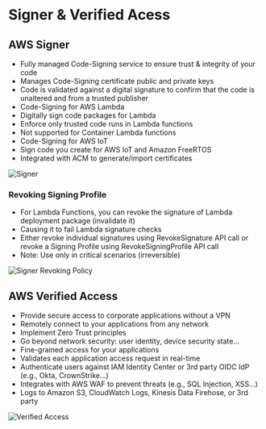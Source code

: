 # Signer & Verified Acess

## AWS Signer

- Fully managed Code-Signing service to ensure trust & integrity of your code
- Manages Code-Signing certificate public and private keys
- Code is validated against a digital signature to confirm that the code is unaltered and from a trusted publisher
- Code-Signing for AWS Lambda
- Digitally sign code packages for Lambda
- Enforce only trusted code runs in Lambda functions
- Not supported for Container Lambda functions
- Code-Signing for AWS IoT
- Sign code you create for AWS IoT and Amazon FreeRTOS
- Integrated with ACM to generate/import certificates

![Signer](./signer.png)

### Revoking Signing Profile

- For Lambda Functions, you can revoke the signature of Lambda deployment package (invalidate it)
- Causing it to fail Lambda signature checks
- Either revoke individual signatures using RevokeSignature API call or revoke a Signing Profile using RevokeSigningProfile API call
- Note: Use only in critical scenarios (irreversible)

![Signer Revoking Policy](./signer_revoking_policy.png)

## AWS Verified Access

- Provide secure access to corporate applications without a VPN
- Remotely connect to your applications from any network
- Implement Zero Trust principles
- Go beyond network security: user identity, device security state…
- Fine-grained access for your applications
- Validates each application access request in real-time
- Authenticate users against IAM Identity Center or 3rd party OIDC IdP (e.g., Okta, CrownStrike…)
- Integrates with AWS WAF to prevent threats (e.g., SQL Injection, XSS…)
- Logs to Amazon S3, CloudWatch Logs, Kinesis Data Firehose, or 3rd party

![Verified Access](./verified_access.png)



